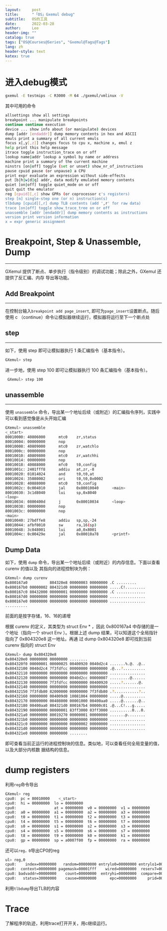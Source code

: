 ```yaml
---
layout:     post
title:      "「OS」Gxemul debug"
subtitle:   OS的工具
date:       2022-03-28
author:     Leo
header-img: ""
catalog: true
tags: ["OS@Courses@Series", "Gxemul@Tags@Tags"]
lang: zh
header-style: text
katex: true
---
```


# 进入debug模式

```sh
gxemul -E testmips -C R3000 -M 64 ./gxemul/vmlinux -V
```

其中可用的命令

```bash
allsettings show all settings
breakpoint ... manipulate breakpoints
continue continue execution
device ... show info about (or manipulate) devices
dump [addr [endaddr]] dump memory contents in hex and ASCII
emuls print a summary of all current emuls
focus x[,y[,z]] changes focus to cpu x, machine x, emul z
help print this help message
itrace toggle instruction_trace on or off
lookup name|addr lookup a symbol by name or address
machine print a summary of the current machine
ninstrs [on|off] toggle (set or unset) show_nr_of_instructions
pause cpuid pause (or unpause) a CPU
print expr evaluate an expression without side-effects
put [b|h|w|d|q] addr, data modify emulated memory contents
quiet [on|off] toggle quiet_mode on or off
quit quit the emulator
reg [cpuid][,c] show GPRs (or coprocessor c's registers)
step [n] single-step one (or n) instruction(s)
tlbdump [cpuid][,r] dump TLB contents (add ',r' for raw data)
trace [on|off] toggle show_trace_tree on or off
unassemble [addr [endaddr]] dump memory contents as instructions
version print version information
x = expr generic assignment
```

# Breakpoint, Step & Unassemble, Dump

---

 GXemul 提供了断点、单步执行（指令级别）的调试功能；除此之外，GXemul 还提供了反汇编、内存 导出等功能。

## Add Breakpoint

----

在控制台输入`breakpoint add page_insert`, 即可为`page_insert`设置断点。随后使用 c （continue）命令让模拟器继续运行，模拟器将运行至下一个断点处 

## step

---

如下，使用 step 即可让模拟器执行 1 条汇编指令（基本指令）。

```bash 
GXemul> step
```

 进一步地，使用 step 100 即可让模拟器执行 100 条汇编指令（基本指令）。

```bash
 GXemul> step 100
```

## unassemble

---

使用 `unassemble` 命令，导出某一个地址后续（或附近）的汇编指令序列，实践中可以看到感觉像是从头开始汇编

```sh
GXemul> unassemble
<_start>
80010000: 40806000      mtc0    zr,status
80010004: 00000000      nop
80010008: 40809000      mtc0    zr,watchlo
8001000c: 00000000      nop
80010010: 40809800      mtc0    zr,watchhi
80010014: 00000000      nop
80010018: 40088000      mfc0    t0,config
8001001c: 2401fff8      addiu   at,zr,-8
80010020: 01014024      and     t0,t0,at
80010024: 35080002      ori     t0,t0,0x0002
80010028: 40888000      mtc0    t0,config
8001002c: 0c004010      jal     0x80010040      <main>
80010030: 3c1d8040      lui     sp,0x8040
<loop>
80010034: 0800400d      j       0x80010034      <loop>
80010038: 00000000      nop
8001003c: 00000000      nop
<main>
80010040: 27bdffe8      addiu   sp,sp,-24
80010044: afbf0010      sw      ra,16(sp)
80010048: 3c048001      lui     a0,0x8001
8001004c: 0c00429e      jal     0x80010a78      <printf>
```

## Dump Data

 如下，使用 `dump` 命令，导出某一个地址后续（或附近）的内存信息。下面以查看 curenv 的值以及 其指向的进程控制块为例：

```sh
GXemul> dump curenv
0x800167a0 			804320e8 00000003 00000000 .C .........
0x800167b0 00000002 804321d0 00000000 00000000 .....C!.........
0x800167c0 80432000 00000001 00000000 00000000 .C .............
0x800167d0 00000000 00000000 00000000 00000000 ................
0x800167e0 00000000 00000000 00000000 00000000 ................
..........

```

前面的是按字存储，16、16的递增

根据 curenv 的定义，其类型为 struct Env * ，因此 0x800167a4 中存储的是一个地址（指向一个 struct Env ）。根据上述 dump 结果，可以知道这个全局指针指向了 0x804320e8 这一地址。再通 过 dump 0x804320e8 即可找到当前 curenv 指向的 struct Env 

```sh
GXemul> dump 0x804320e8
0x804320e0 00000000 00000000 ........
0x804320f0 00000001 00000025 00400920 0040d2c4 .......%.@. .@..
0x80432100 0040d2c4 7f3fdfcc 00000000 00000000 .@...?..........
0x80432110 00000000 00000000 00000000 00000000 ................
0x80432120 00000000 00000000 0040d2cc 00000007 .........@......
0x80432130 00000000 7f3fdfcc 00000000 00400920 .....?.......@.
0x80432140 00000000 00000000 00000000 00000000 ................
0x80432150 7f3fdb80 82000000 00000000 7f3fdb80 .?...........?..
0x80432160 00000000 004009d0 10081004 00000000 .....@..........
0x80432170 00000000 00408000 00001000 00400aa0 .....@.......@..
0x80432180 00400aa0 804321d0 800167b4 00000c01 .@...C!...g.....
0x80432190 00000000 00000001 83ff3000 03ff3000 ..........0...0.
0x804321a0 00000000 80019270 00000001 00000000 .......p........
0x804321b0 00000000 00000000 00000000 00000000 ................
0x804321c0 00000000 00000000 00000002 00000000 ................
0x804321d0 00000000 00000000 00000000 00000000 ................
0x804321e0 00000000 00000000 ........
```

即可查看当前正运行的进程控制块的信息。类似地，可以查看任何全局变量的值，以及大部分内核数 据结构的信息。

# dump registers

利用`reg`命令导出

```sh
GXemul> reg
cpu0:  pc = 80010000    <_start>
cpu0:  hi = 00000000  lo = 00000000
cpu0:                 at = 00000000  v0 = 00000000  v1 = 00000000
cpu0:  a0 = 00000000  a1 = 00000000  a2 = 00000000  a3 = 00000000
cpu0:  t0 = 00000000  t1 = 00000000  t2 = 00000000  t3 = 00000000
cpu0:  t4 = 00000000  t5 = 00000000  t6 = 00000000  t7 = 00000000
cpu0:  s0 = 00000000  s1 = 00000000  s2 = 00000000  s3 = 00000000
cpu0:  s4 = 00000000  s5 = 00000000  s6 = 00000000  s7 = 00000000
cpu0:  t8 = 00000000  t9 = 00000000  k0 = 00000000  k1 = 00000000
cpu0:  gp = 00000000  sp = a0007f00  fp = 00000000  ra = 00000000
```

还可以`reg，0`导出CP0的reg

```sh
ul> reg,0
cpu0:    index=00000000   random=00000000 entrylo0=00000000 entrylo1=00000000
cpu0:  context=00000000 pagemask=00001fff    wired=00000000  reserv7=00000000
cpu0: badvaddr=00000000    count=00000000  entryhi=00000000  compare=00000000
cpu0:   status=30000000    cause=00000000      epc=00000000     prid=00000220
```

利用`tlbdump`导出TLB的内容

# Trace

了解程序的轨迹，利用trace打开开关，用c继续运行。
